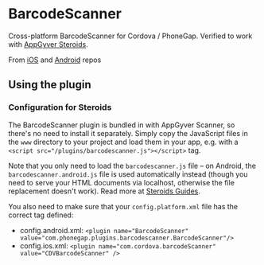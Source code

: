 BarcodeScanner
==============

Cross-platform BarcodeScanner for Cordova / PhoneGap. Verified to work with [AppGyver Steroids](http://www.appgyver.com/steroids).

From [iOS](https://github.com/phonegap/phonegap-plugins/tree/master/iOS/BarcodeScanner) and [Android](https://github.com/phonegap/phonegap-plugins/tree/master/Android/BarcodeScanner) repos

## Using the plugin ##

### Configuration for Steroids

The BarcodeScanner plugin is bundled in with AppGyver Scanner, so there's no need to install it separately. Simply copy the JavaScript files in the `www` directory to your project and load them in your app, e.g. with a `<script src="/plugins/barcodescanner.js"></script>` tag.

Note that you only need to load the `barcodescanner.js` file – on Android, the `barcodescanner.android.js` file is used automatically instead (though you need to serve your HTML documents via localhost, otherwise the file replacement doesn't work). Read more at [Steroids Guides](http://guides.appgyver.com/steroids/guides/android/android-extension/).

You also need to make sure that your `config.platform.xml` file has the correct tag defined:

* config.android.xml:
  `<plugin name="BarcodeScanner" value="com.phonegap.plugins.barcodescanner.BarcodeScanner"/>`
* config.ios.xml:
  `<plugin name="com.cordova.barcodeScanner" value="CDVBarcodeScanner" />`
